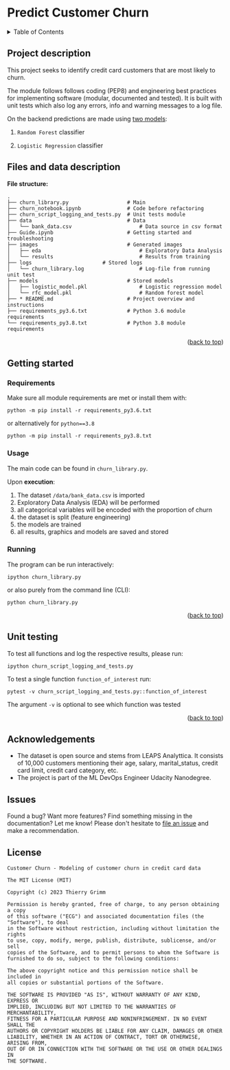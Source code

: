 <a name="readme-top"></a>
# Predict Customer Churn


<details>
  <summary>Table of Contents</summary>
  <ol>
    <li>
      <a href="#project-description">Project description</a>
    </li>
    <li>
      <a href="#about-the-project">Files and data description</a>
    </li>
    <li>
      <a href="#getting-started">Getting Started</a>
      <ul>
        <li><a href="#requirements">Requirements</a></li>
        <li><a href="#usage">Usage</a></li>
        <li><a href="#running">Running</a></li>
      </ul>
    </li>
    <li><a href="#unit-testing">Unit Testing</a></li>
    <li><a href="#acknowledgments">Acknowledgments</a></li>
    <li><a href="#issues">Issues</a></li>
    <li><a href="#license">License</a></li>
  </ol>
</details>

## Project description

This project seeks to identify credit card customers that are most likely to churn.

The module follows follows coding (PEP8) and engineering best practices for implementing software (modular, documented
and tested). It is built with unit tests which also log any errors, info and warning messages to a log file.

On the backend predictions are made using <u>two models</u>:
1. `Random Forest` classifier


2. `Logistic Regression` classifier

## Files and data description

**File structure:**

```
.
├── churn_library.py                   # Main
├── churn_notebook.ipynb               # Code before refactoring
├── churn_script_logging_and_tests.py  # Unit tests module
├── data                               # Data 
│   └── bank_data.csv                      # Data source in csv format
├── Guide.ipynb                        # Getting started and troubleshooting
├── images                             # Generated images 
│   ├── eda                                # Exploratory Data Analysis
│   └── results                            # Results from training
├── logs		               # Stored logs
│   └── churn_library.log                  # Log-file from running unit test
├── models                             # Stored models
│   ├── logistic_model.pkl                 # Logistic regression model
│   └── rfc_model.pkl                      # Random forest model
├── * README.md                        # Project overview and instructions
├── requirements_py3.6.txt             # Python 3.6 module requirements
└── requirements_py3.8.txt             # Python 3.8 module requirements
```
<p align="right">(<a href="#readme-top">back to top</a>)</p>

## Getting started

### Requirements

Make sure all module requirements are met or install them with:

~~~
python -m pip install -r requirements_py3.6.txt
~~~

or alternatively for ```python==3.8```

~~~
python -m pip install -r requirements_py3.8.txt
~~~


### Usage
The main code can be found in ```churn_library.py```.

Upon **execution**:
1. The dataset ```/data/bank_data.csv``` is imported
2. Exploratory Data Analysis (EDA) will be performed
3. all categorical variables will be encoded with the proportion of churn
4. the dataset is split (feature engineering)
5. the models are trained
6. all results, graphics and models are saved and stored


### Running
The program can be run interactively:

~~~
ipython churn_library.py 
~~~

or also purely from the command line (CLI):

~~~
python churn_library.py 
~~~
<p align="right">(<a href="#readme-top">back to top</a>)</p>

## Unit testing

To test all functions and log the respective results, please run:

~~~
ipython churn_script_logging_and_tests.py 
~~~

To test a single function ```function_of_interest``` run:

~~~
pytest -v churn_script_logging_and_tests.py::function_of_interest
~~~

The argument ```-v``` is optional to see which function was tested

<p align="right">(<a href="#readme-top">back to top</a>)</p>

## Acknowledgements
* The dataset is open source and stems from LEAPS Analyttica. It consists of 10,000 customers mentioning their age, salary, marital_status, credit card limit, credit card category, etc.
* The project is part of the ML DevOps Engineer Udacity Nanodegree.

## Issues

Found a bug? Want more features? Find something missing in the documentation? Let me know! Please don't hesitate to [file an issue](https://github.com/thierrygrimm/) and make a recommendation.



## License
```
Customer Churn - Modeling of customer churn in credit card data

The MIT License (MIT)

Copyright (c) 2023 Thierry Grimm

Permission is hereby granted, free of charge, to any person obtaining a copy
of this software ("ECG") and associated documentation files (the "Software"), to deal
in the Software without restriction, including without limitation the rights
to use, copy, modify, merge, publish, distribute, sublicense, and/or sell
copies of the Software, and to permit persons to whom the Software is
furnished to do so, subject to the following conditions:

The above copyright notice and this permission notice shall be included in
all copies or substantial portions of the Software.

THE SOFTWARE IS PROVIDED "AS IS", WITHOUT WARRANTY OF ANY KIND, EXPRESS OR
IMPLIED, INCLUDING BUT NOT LIMITED TO THE WARRANTIES OF MERCHANTABILITY,
FITNESS FOR A PARTICULAR PURPOSE AND NONINFRINGEMENT. IN NO EVENT SHALL THE
AUTHORS OR COPYRIGHT HOLDERS BE LIABLE FOR ANY CLAIM, DAMAGES OR OTHER
LIABILITY, WHETHER IN AN ACTION OF CONTRACT, TORT OR OTHERWISE, ARISING FROM,
OUT OF OR IN CONNECTION WITH THE SOFTWARE OR THE USE OR OTHER DEALINGS IN
THE SOFTWARE.
```